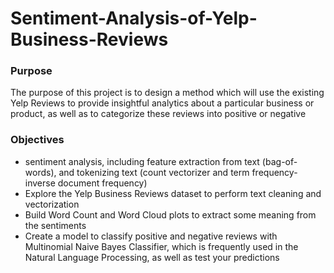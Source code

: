 # Sentiment-Analysis-of-Yelp-Business-Reviews
### Purpose
The purpose of this project is to design a method which will use the existing Yelp Reviews to provide insightful analytics about a particular business or product, as well as to categorize these reviews into positive or negative
### Objectives

- sentiment analysis, including feature extraction from text (bag-of-words), and tokenizing text (count vectorizer and term frequency-inverse document frequency)
- Explore the Yelp Business Reviews dataset to perform text cleaning and vectorization
- Build Word Count and Word Cloud plots to extract some meaning from the sentiments
- Create a model to classify positive and negative reviews with Multinomial Naive Bayes Classifier, which is frequently used in the Natural Language Processing, as well as test your predictions

